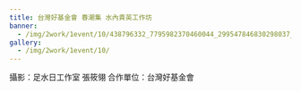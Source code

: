 ```yaml
---
title: 台灣好基金會 春潮集 水內貴英工作坊
banner: 
  - /img/2work/1event/10/438796332_7795982370460044_299547846830298037_n.jpg
gallery:
  - /img/2work/1event/10/
---
```


攝影：足水日工作室 張筱翎
合作單位：台灣好基金會